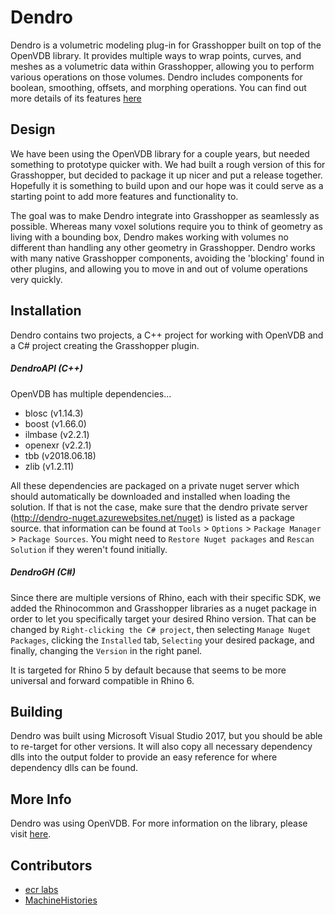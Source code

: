 # Dendro
Dendro is a volumetric modeling plug-in for Grasshopper built on top of the OpenVDB library. It provides multiple ways to wrap points, curves, and meshes as a volumetric data within Grasshopper, allowing you to perform various operations on those volumes. Dendro includes components for boolean, smoothing, offsets, and morphing operations. You can find out more details of its features [here](https://www.ecrlabs.com/dendro) 

## Design

We have been using the OpenVDB library for a couple years, but needed something to prototype quicker with. We had built a rough version of this for Grasshopper, but decided to package it up nicer and put a release together. Hopefully it is something to build upon and our hope was it could serve as a starting point to add more features and functionality to.

The goal was to make Dendro integrate into Grasshopper as seamlessly as possible. Whereas many voxel solutions require you to think of geometry as living with a bounding box, Dendro makes working with volumes no different than handling any other geometry in Grasshopper. Dendro works with many native Grasshopper components, avoiding the 'blocking' found in other plugins, and allowing you to move in and out of volume operations very quickly.

## Installation

Dendro contains two projects, a C++ project for working with OpenVDB and a C# project creating the Grasshopper plugin.

##### DendroAPI (C++)
OpenVDB has multiple dependencies...

* blosc (v1.14.3)
* boost (v1.66.0)
* ilmbase (v2.2.1)
* openexr (v2.2.1)
* tbb (v2018.06.18)
* zlib (v1.2.11)

All these dependencies are packaged on a private nuget server which should automatically be downloaded and installed when loading the solution. If that is not the case, make sure that the dendro private server (http://dendro-nuget.azurewebsites.net/nuget) is listed as a package source. that information can be found at `Tools` > `Options` > `Package Manager` > `Package Sources`. You might need to `Restore Nuget packages` and `Rescan Solution` if they weren't found initially.

##### DendroGH (C#)
Since there are multiple versions of Rhino, each with their specific SDK, we added the Rhinocommon and Grasshopper libraries as a nuget package in order to let you specifically target your desired Rhino version. That can be changed by `Right-clicking the C# project`, then selecting `Manage Nuget Packages`, clicking the `Installed` tab, `Selecting` your desired package, and finally, changing the `Version` in the right panel.

It is targeted for Rhino 5 by default because that seems to be more universal and forward compatible in Rhino 6.

## Building

Dendro was built using Microsoft Visual Studio 2017, but you should be able to re-target for other versions. It will also copy all necessary dependency dlls into the output folder to provide an easy reference for where dependency dlls can be found.

## More Info

Dendro was using OpenVDB. For more information on the library, please visit [here](http://www.openvdb.org/).

## Contributors

* [ecr labs](https://www.ecrlabs.com)
* [MachineHistories](http://www.machinehistories.com)